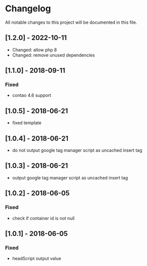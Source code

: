 # Changelog
All notable changes to this project will be documented in this file.

## [1.2.0] - 2022-10-11
- Changed: allow php 8
- Changed: remove unused dependencies

## [1.1.0] - 2018-09-11

### Fixed
- contao 4.6 support

## [1.0.5] - 2018-06-21
- fixed template

## [1.0.4] - 2018-06-21
- do not output google tag manager script as uncached insert tag

## [1.0.3] - 2018-06-21
- output google tag manager script as uncached insert tag

## [1.0.2] - 2018-06-05

### Fixed
- check if container id is not null

## [1.0.1] - 2018-06-05

### Fixed
- headScript output value
